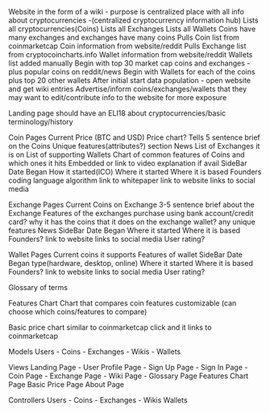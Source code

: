 Website in the form of a wiki - purpose is centralized place with all info about cryptocurrencies -(centralized cryptocurrency information hub)
Lists all cryptocurrencies(Coins)
Lists all Exchanges
Lists all Wallets
Coins have many exchanges and exchanges have many coins
Pulls Coin list from coinmarketcap
	Coin information from website/reddit
Pulls Exchange list from cryptocoincharts.info
	Wallet information from website/reddit
Wallets list added manually
Begin with top 30 market cap coins and exchanges - plus popular coins on reddit/news
Begin with Wallets for each of the coins plus top 20 other wallets
After initial start data population - open website and get wiki entries
Advertise/inform coins/exchanges/wallets that they may want to edit/contribute info to the website for more exposure 

Landing page should have an ELI18 about cryptocurrencies/basic terminology/history

Coin Pages
	Current Price (BTC and USD)
	Price chart?
	Tells 5 sentence brief on the Coins
	Unique features(attributes?) section
	News
	List of Exchanges it is on
	List of supporting Wallets
	Chart of common features of Coins and which ones it hits
	Embedded or link to video explanation if avail
	SideBar
		Date Began
		How it started(ICO)
		Where it started
		Where it is based
		Founders
		coding language
		algorithm
		link to whitepaper
		link to website
		links to social media

Exchange Pages
	Current Coins on Exchange
	3-5 sentence brief about the Exchange
	Features of the exchanges
		purchase using bank account/credit card?
		why it has the coins that it does on the exchange
		wallet?
		any unique features
	News
	SideBar
		Date Began
		Where it started
		Where it is based
		Founders?
		link to website
		links to social media
		User rating?
	
Wallet Pages
	Current coins it supports
	Features of wallet
	SideBar
		Date Began
		type(hardware, desktop, online)
		Where it started
		Where it is based
		Founders?
		link to website
		links to social media
		User rating?

Glossary of terms		
		
Features Chart
	Chart that compares coin features
	customizable (can choose which coins/features to compare)
	
	
Basic price chart
	 similar to coinmarketcap
	 click and it links to coinmarketcap
	 
Models 
	Users -
	Coins -
	Exchanges -
	Wikis -
	Wallets
	
Views
	Landing Page -
	User Profile Page -
	Sign Up Page -
	Sign In Page -
	Coin Page -
	Exchange Page -
	Wiki Page -
	Glossary Page
	Features Chart Page
	Basic Price Page
	About Page
	
Controllers
	Users -
	Coins -
	Exchanges -
	Wikis
	Wallets
